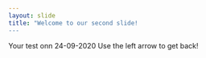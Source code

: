 ```yaml
---
layout: slide
title: "Welcome to our second slide!
---
```

Your test onn 24-09-2020
Use the left arrow to get back!

